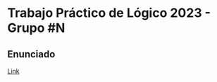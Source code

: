 # Trabajo Práctico de Lógico 2023 - Grupo #N

## Enunciado
[Link](https://docs.google.com/document/d/1AdCjGuJaxg_autyP19jaI_-qUMAXqyKujXJ2Smljtyc/edit?usp=sharing)
